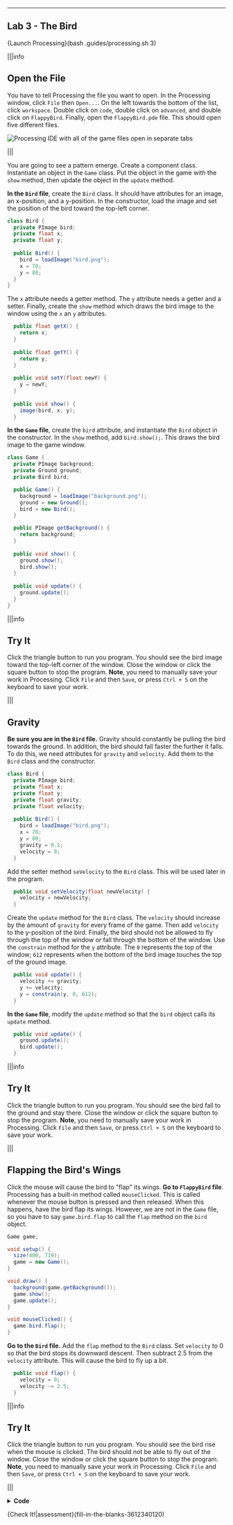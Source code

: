 ----------

## Lab 3 - The Bird

{Launch Processing}(bash .guides/processing.sh 3)

|||info
## Open the File
You have to tell Processing the file you want to open. In the Processing window, click `File` then `Open...`. On the left towards the bottom of the list, click `workspace`. Double click on `code`, double click on `advanced`, and double click on `FlappyBird`. Finally, open the `FlappyBird.pde` file. This should open five different files.

![Processing IDE with all of the game files open in separate tabs](.guides/img/advanced/files.png)

|||

You are going to see a pattern emerge. Create a component class. Instantiate an object in the `Game` class. Put the object in the game with the `show` method, then update the object in the `update` method.

**In the `Bird` file**, create the `Bird` class. It should have attributes for an image, an x-position, and a y-position. In the constructor, load the image and set the position of the bird toward the top-left corner.

```java
class Bird {
  private PImage bird;
  private float x;
  private float y;
  
  public Bird() {
    bird = loadImage("bird.png");
    x = 70;
    y = 80;
  }
}
```

The `x` attribute needs a getter method. The `y` attribute needs a getter and a setter. Finally, create the `show` method which draws the bird image to the window using the `x` an `y` attributes.

```java
  public float getX() {
    return x;
  }
  
  public float getY() {
    return y;
  }
  
  public void setY(float newY) {
    y = newY;
  }
  
  public void show() {
    image(bird, x, y);
  }
```

**In the `Game` file**, create the `bird` attribute, and instantiate the `Bird` object in the constructor. In the `show` method, add `bird.show();`. This draws the bird image to the game window.

```java
class Game {
  private PImage background;
  private Ground ground;
  private Bird bird;

  public Game() {
    background = loadImage("background.png");
    ground = new Ground();
    bird = new Bird();
  }

  public PImage getBackground() {
    return background;
  }
  
  public void show() {
    ground.show();
    bird.show();
  }
  
  public void update() {
    ground.update();
  }
}
```

|||info
## Try It
Click the triangle button to run you program. You should see the bird image toward the top-left corner of the window. Close the window or click the square button to stop the program. **Note**, you need to manually save your work in Processing. Click `File` and then `Save`, or press `Ctrl + S` on the keyboard to save your work.

|||

## Gravity

**Be sure you are in the `Bird` file.** Gravity should constantly be pulling the bird towards the ground. In addition, the bird should fall faster the further it falls. To do this, we need attributes for `gravity` and `velocity`. Add them to the `Bird` class and the constructor.

```java
class Bird {
  private PImage bird;
  private float x;
  private float y;
  private float gravity;
  private float velocity;
  
  public Bird() {
    bird = loadImage("bird.png");
    x = 70;
    y = 80;
    gravity = 0.1;
    velocity = 0;
  }
```

Add the setter method `seVelocity` to the `Bird` class. This will be used later in the program.

```java
  public void setVelocity(float newVelocity) {
    velocity = newVelocity;
  }
```

Create the `update` method for the `Bird` class. The `velocity` should increase by the amount of `gravity` for every frame of the game. Then add `velocity` to the y-position of the bird. Finally, the bird should not be allowed to fly through the top of the window or fall through the bottom of the window. Use the `constrain` method for the `y` attribute. The `0` represents the top of the window; `612` represents when the bottom of the bird image touches the top of the ground image.

```java
  public void update() {
    velocity += gravity;
    y += velocity;
    y = constrain(y, 0, 612);
  }
```

**In the `Game` file**, modify the `update` method so that the `bird` object calls its `update` method.

```java
  public void update() {
    ground.update();
    bird.update();
  }
```

|||info
## Try It
Click the triangle button to run you program. You should see the bird fall to the ground and stay there. Close the window or click the square button to stop the program. **Note**, you need to manually save your work in Processing. Click `File` and then `Save`, or press `Ctrl + S` on the keyboard to save your work.

|||

## Flapping the Bird's Wings

Click the mouse will cause the bird to "flap" its wings. **Go to `FlappyBird` file**. Processing has a built-in method called `mouseClicked`. This is called whenever the mouse button is pressed and then released. When this happens, have the bird flap its wings. However, we are not in the `Game` file, so you have to say `game.bird.flap` to call the `flap` method on the `bird` object.

```java
Game game;

void setup() {
  size(400, 719);
  game = new Game();
}

void draw() {
  background(game.getBackground());
  game.show();
  game.update();
}

void mouseClicked() {
  game.bird.flap();
}
```

**Go to the `Bird` file.** Add the `flap` method to the `Bird` class. Set `velocity` to 0 so that the bird stops its downward descent. Then subtract 2.5 from the `velocity` attribute. This will cause the bird to fly up a bit.

```java
  public void flap() {
    velocity = 0;
    velocity -= 2.5;
  }
```

|||info
## Try It
Click the triangle button to run you program. You should see the bird rise when the mouse is clicked. The bird should not be able to fly out of the window. Close the window or click the square button to stop the program. **Note**, you need to manually save your work in Processing. Click `File` and then `Save`, or press `Ctrl + S` on the keyboard to save your work.

|||

<details>
  <summary><Strong>Code</Strong></summary>
  Your code should look like this:
  
  ### `FlappyBird` File
  
  ```java
  Game game;

  void setup() {
    size(400, 719);
    game = new Game();
  }

  void draw() {
    background(game.getBackground());
    game.show();
    game.update();
  }

  void mouseClicked() {
    game.bird.flap();
  }
  ```
  
  ### `Game` File
  
  ```java
  class Game {
    private PImage background;
    private Ground ground;
    private Bird bird;

    public Game() {
      background = loadImage("background.png");
      ground = new Ground();
      bird = new Bird();
    }

    public PImage getBackground() {
      return background;
    }

    public void show() {
      ground.show();
      bird.show();
    }

    public void update() {
      ground.update();
      bird.update();
    }
  }
  ```
  
  ### `Ground` File
  
  ```java
  class Ground {
    private PImage ground;
    private int x;

    public Ground() {
      ground = loadImage("ground.png");
      x = 0;
    }

    public void show() {
      image(ground, x, 650);
      image(ground, x + 470, 650);
    }

    public void update() {
      x -= 1;
      if (x <= -470) {
        x = 0;
      }
    }
  }
  ```
  
  ### `Bird` File
  
  ```java
  class Bird {
    private PImage bird;
    private float x;
    private float y;
    private float gravity;
    private float velocity;

    public Bird() {
      bird = loadImage("bird.png");
      x = 70;
      y = 80;
      gravity = 0.1;
      velocity = 0;
    }

    public float getX() {
      return x;
    }

    public float getY() {
      return y;
    }

    public void setY(float newY) {
      y = newY;
    }
                   
    public void setVelocity(float newVelocity) {
      velocity = newVelocity;
    }

    public void show() {
      image(bird, x, y);
    }

    public void update() {
      velocity += gravity;
      y += velocity;
      y = constrain(y, 0, 612);
    }

    public void flap() {
      velocity = 0;
      velocity -= 2.5;
    }
  }
  ```
  
</details>
  
{Check It!|assessment}(fill-in-the-blanks-3612340120)
